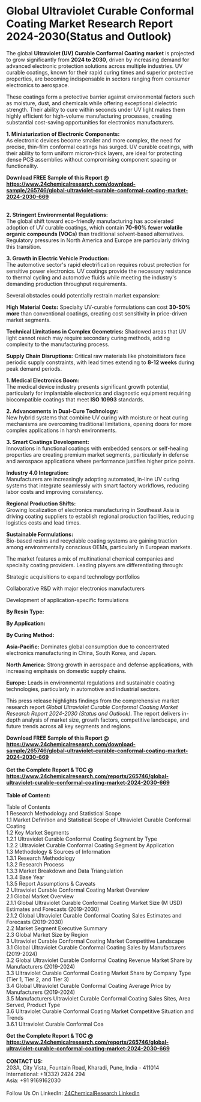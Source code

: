 <h1>Global Ultraviolet Curable Conformal Coating Market Research Report 2024-2030(Status and Outlook)</h1><p>The global <strong>Ultraviolet (UV) Curable Conformal Coating market</strong> is projected to grow significantly from <strong>2024 to 2030</strong>, driven by increasing demand for advanced electronic protection solutions across multiple industries. UV curable coatings, known for their rapid curing times and superior protective properties, are becoming indispensable in sectors ranging from consumer electronics to aerospace.</p><p>These coatings form a protective barrier against environmental factors such as moisture, dust, and chemicals while offering exceptional dielectric strength. Their ability to cure within seconds under UV light makes them highly efficient for high-volume manufacturing processes, creating substantial cost-saving opportunities for electronics manufacturers.</p><p><strong>1. Miniaturization of Electronic Components:</strong><br>
As electronic devices become smaller and more complex, the need for precise, thin-film conformal coatings has surged. UV curable coatings, with their ability to form uniform micron-thick layers, are ideal for protecting dense PCB assemblies without compromising component spacing or functionality.</p><div><b>Download FREE Sample of this Report @ 
            <a href="https://www.24chemicalresearch.com/download-sample/265746/global-ultraviolet-curable-conformal-coating-market-2024-2030-669">
            https://www.24chemicalresearch.com/download-sample/265746/global-ultraviolet-curable-conformal-coating-market-2024-2030-669</a></b></div><br><p><strong>2. Stringent Environmental Regulations:</strong><br>
The global shift toward eco-friendly manufacturing has accelerated adoption of UV curable coatings, which contain <strong>70-90% fewer volatile organic compounds (VOCs)</strong> than traditional solvent-based alternatives. Regulatory pressures in North America and Europe are particularly driving this transition.</p><p><strong>3. Growth in Electric Vehicle Production:</strong><br>
The automotive sector's rapid electrification requires robust protection for sensitive power electronics. UV coatings provide the necessary resistance to thermal cycling and automotive fluids while meeting the industry's demanding production throughput requirements.</p><p>Several obstacles could potentially restrain market expansion:</p><p><strong>High Material Costs:</strong> Specialty UV-curable formulations can cost <strong>30-50% more</strong> than conventional coatings, creating cost sensitivity in price-driven market segments.</p><p><strong>Technical Limitations in Complex Geometries:</strong> Shadowed areas that UV light cannot reach may require secondary curing methods, adding complexity to the manufacturing process.</p><p><strong>Supply Chain Disruptions:</strong> Critical raw materials like photoinitiators face periodic supply constraints, with lead times extending to <strong>8-12 weeks</strong> during peak demand periods.</p><p><strong>1. Medical Electronics Boom:</strong><br>
The medical device industry presents significant growth potential, particularly for implantable electronics and diagnostic equipment requiring biocompatible coatings that meet <strong>ISO 10993</strong> standards.</p><p><strong>2. Advancements in Dual-Cure Technology:</strong><br>
New hybrid systems that combine UV curing with moisture or heat curing mechanisms are overcoming traditional limitations, opening doors for more complex applications in harsh environments.</p><p><strong>3. Smart Coatings Development:</strong><br>
Innovations in functional coatings with embedded sensors or self-healing properties are creating premium market segments, particularly in defense and aerospace applications where performance justifies higher price points.</p><p><strong>Industry 4.0 Integration:</strong><br>
	Manufacturers are increasingly adopting automated, in-line UV curing systems that integrate seamlessly with smart factory workflows, reducing labor costs and improving consistency.</p><p><strong>Regional Production Shifts:</strong><br>
	Growing localization of electronics manufacturing in Southeast Asia is driving coating suppliers to establish regional production facilities, reducing logistics costs and lead times.</p><p><strong>Sustainable Formulations:</strong><br>
	Bio-based resins and recyclable coating systems are gaining traction among environmentally conscious OEMs, particularly in European markets.</p><p>The market features a mix of multinational chemical companies and specialty coating providers. Leading players are differentiating through:</p><p>Strategic acquisitions to expand technology portfolios</p><p>Collaborative R&amp;D with major electronics manufacturers</p><p>Development of application-specific formulations</p><p><strong>By Resin Type:</strong></p><p><strong>By Application:</strong></p><p><strong>By Curing Method:</strong></p><p><strong>Asia-Pacific:</strong> Dominates global consumption due to concentrated electronics manufacturing in China, South Korea, and Japan.</p><p><strong>North America:</strong> Strong growth in aerospace and defense applications, with increasing emphasis on domestic supply chains.</p><p><strong>Europe:</strong> Leads in environmental regulations and sustainable coating technologies, particularly in automotive and industrial sectors.</p><p>This press release highlights findings from the comprehensive market research report <em>Global Ultraviolet Curable Conformal Coating Market Research Report 2024-2030 (Status and Outlook)</em>. The report delivers in-depth analysis of market size, growth factors, competitive landscape, and future trends across all key segments and regions.</p><div><b>Download FREE Sample of this Report @ 
            <a href="https://www.24chemicalresearch.com/download-sample/265746/global-ultraviolet-curable-conformal-coating-market-2024-2030-669">
            https://www.24chemicalresearch.com/download-sample/265746/global-ultraviolet-curable-conformal-coating-market-2024-2030-669</a></b></div><br><div><b>Get the Complete Report & TOC @ 
            <a href="https://www.24chemicalresearch.com/reports/265746/global-ultraviolet-curable-conformal-coating-market-2024-2030-669">
            https://www.24chemicalresearch.com/reports/265746/global-ultraviolet-curable-conformal-coating-market-2024-2030-669</a></b></div><br>
            <b>Table of Content:</b><p>Table of Contents<br />
1 Research Methodology and Statistical Scope<br />
1.1 Market Definition and Statistical Scope of Ultraviolet Curable Conformal Coating<br />
1.2 Key Market Segments<br />
1.2.1 Ultraviolet Curable Conformal Coating Segment by Type<br />
1.2.2 Ultraviolet Curable Conformal Coating Segment by Application<br />
1.3 Methodology & Sources of Information<br />
1.3.1 Research Methodology<br />
1.3.2 Research Process<br />
1.3.3 Market Breakdown and Data Triangulation<br />
1.3.4 Base Year<br />
1.3.5 Report Assumptions & Caveats<br />
2 Ultraviolet Curable Conformal Coating Market Overview<br />
2.1 Global Market Overview<br />
2.1.1 Global Ultraviolet Curable Conformal Coating Market Size (M USD) Estimates and Forecasts (2019-2030)<br />
2.1.2 Global Ultraviolet Curable Conformal Coating Sales Estimates and Forecasts (2019-2030)<br />
2.2 Market Segment Executive Summary<br />
2.3 Global Market Size by Region<br />
3 Ultraviolet Curable Conformal Coating Market Competitive Landscape<br />
3.1 Global Ultraviolet Curable Conformal Coating Sales by Manufacturers (2019-2024)<br />
3.2 Global Ultraviolet Curable Conformal Coating Revenue Market Share by Manufacturers (2019-2024)<br />
3.3 Ultraviolet Curable Conformal Coating Market Share by Company Type (Tier 1, Tier 2, and Tier 3)<br />
3.4 Global Ultraviolet Curable Conformal Coating Average Price by Manufacturers (2019-2024)<br />
3.5 Manufacturers Ultraviolet Curable Conformal Coating Sales Sites, Area Served, Product Type<br />
3.6 Ultraviolet Curable Conformal Coating Market Competitive Situation and Trends<br />
3.6.1 Ultraviolet Curable Conformal Coa</p><div><b>Get the Complete Report & TOC @ 
            <a href="https://www.24chemicalresearch.com/reports/265746/global-ultraviolet-curable-conformal-coating-market-2024-2030-669">
            https://www.24chemicalresearch.com/reports/265746/global-ultraviolet-curable-conformal-coating-market-2024-2030-669</a></b></div><br><b>CONTACT US:</b><br>
            203A, City Vista, Fountain Road, Kharadi, Pune, India - 411014<br>
            International: +1(332) 2424 294<br>
            Asia: +91 9169162030 <br><br>
            Follow Us On LinkedIn: <a href="https://www.linkedin.com/company/24chemicalresearch/">24ChemicalResearch LinkedIn</a>